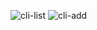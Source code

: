 ![cli-list](https://github.com/AndreeaSichitiu/CLI-application/assets/123585629/4a9d4c5b-ea1e-4eef-8bd4-35af9da06a9e)
![cli-add](https://github.com/AndreeaSichitiu/CLI-application/assets/123585629/237ad04b-a3b8-4c17-a5e9-6b28204ce708)
